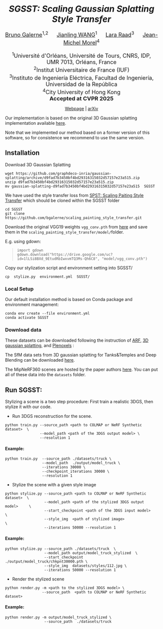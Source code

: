 <div align="center">

# *SGSST: Scaling Gaussian Splatting Style Transfer*
<font size="4">
 <a href="https://idpoisson.fr/galerne/">Bruno Galerne</a><sup>1,2</sup>  &emsp; <a href='https://github.com/JianlingWANG2021/SGSST'>Jianling WANG</a><sup>1</sup>  &emsp;  <a href="http://dev.ipol.im/~lraad/">Lara Raad</a><sup>3</sup>  &emsp; <a href="https://sites.google.com/site/jeanmichelmorelcmlaenscachan/">Jean-Michel Morel</a><sup>4</sup>
</font>
<br><br>

<font size="4">
<sup>1</sup>Université d'Orléans, Université de Tours, CNRS, IDP, UMR 7013, Orléans, France
<br>
<sup>2</sup>Institut Universitaire de France (IUF)
<br>
<sup>3</sup>Instituto de Ingeniería Eléctrica, Facultad de Ingeniería, Universidad de la República
<br>
<sup>4</sup>City University of Hong Kong
<br>
<strong>Accepted at CVPR 2025</strong>
</font>

<a href="https://www.idpoisson.fr/galerne/sgsst">Webpage</a> | <a href="https://arxiv.org/abs/2412.03371">arXiv</a>

</div>

Our implementation is based on the original 3D Gaussian splatting implementation available [here](https://github.com/graphdeco-inria/gaussian-splatting).

Note that we implemented our method based on a former version of this software,
so for consistence we recommend to use the same version.

## Installation

Download 3D Gaussian Splatting
```shell
wget https://github.com/graphdeco-inria/gaussian-splatting/archive/d9fad7b3450bf4bd29316315032d57157e23a515.zip
unzip d9fad7b3450bf4bd29316315032d57157e23a515.zip
mv gaussian-splatting-d9fad7b3450bf4bd29316315032d57157e23a515  SGSST
```

We have used the style transfer loss from [SPST: Scaling Paiting Style Transfer](https://github.com/bgalerne/scaling_painting_style_transfer) which should be cloned within the SGSST folder

```shell
cd SGSST
git clone https://github.com/bgalerne/scaling_painting_style_transfer.git
```
Download the original VGG19 weights ```vgg_conv.pth``` from [here](https://drive.google.com/uc?id=1lLSi8BXd_9EtudRbIwxvmTQ3Ms-Qh6C8&export=download)
and save them in the ```scaling_painting_style_transfer/model/```folder.

E.g. using gdown:
>```
>import gdown
>gdown.download("https://drive.google.com/uc?id=1lLSi8BXd_9EtudRbIwxvmTQ3Ms-Qh6C8", "model/vgg_conv.pth")
>```

Copy our stylization script and environment setting  into SGSST/
```shell
cp  stylize.py  environment.yml  SGSST/

```

### Local Setup

Our default installation method is based on Conda package and environment management:
```shell
conda env create --file environment.yml
conda activate SGSST
```

### Download data

These datasets can be downloaded following the instruction of  [ARF](https://www.cs.cornell.edu/projects/arf), [3D gaussian splatting](https://github.com/graphdeco-inria/gaussian-splatting), and [Plenoxels](https://github.com/sxyu/svox2) :


The SfM data sets from 3D gaussian splatting for Tanks&Temples and Deep Blending can be downloaded [here](https://repo-sam.inria.fr/fungraph/3d-gaussian-splatting/datasets/input/tandt_db.zip).

The MipNeRF360 scenes are hosted by the paper authors [here](https://jonbarron.info/mipnerf360/). You can put all of these data into the ```datasets``` folder.


## Run SGSST:

Stylizing a scene is a two step procedure: First train a realistic 3DGS, then stylize it with our code.

- Run 3DGS reconstruction for the scene.

```shell
python train.py --source_path <path to COLMAP or NeRF Synthetic dataset>  \
                --model_path <path of the 3DGS output model> \
                --resolution 1  
```

#### Example:
```shell
python train.py  --source_path ./datasets/truck \
                 --model_path  ./output/model_truck \
                 --iterations 30000 \
                 --checkpoint_iterations 30000 \
                 --resolution 1  
```

- Stylize the scene with a given style image

```shell
python stylize.py --source_path <path to COLMAP or NeRF Synthetic dataset>  \
                  --model_path <path of the stylized 3DGS output model>     \
                  --start_checkpoint <path of the 3DGS input model>         \
                  --style_img  <path of stylized image>                     \
                  --iterations 50000 --resolution 1  
```
#### Example:
```shell
python stylize.py --source_path ./datasets/truck  \
                  --model_path output/model_truck_stylized  \
                  --start_checkpoint ./output/model_truck/chkpnt30000.pth \
                  --style_img  datasets/styles/112.jpg \
                  --iterations 50000 --resolution 1  
```
- Render the stylized scene
```shell
python render.py -m <path to the stylized 3DGS model> \
                 --source_path  <path to COLMAP or NeRF Synthetic dataset>
```
#### Example:
```shell
python render.py -m output/model_truck_stylized \
                  --source_path  ./datasets/truck
```
